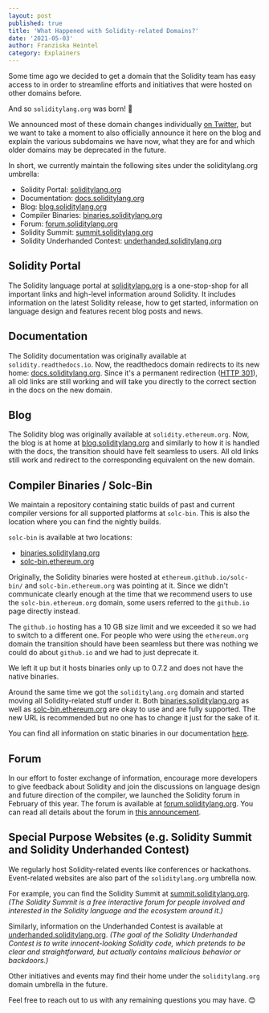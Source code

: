 ```yaml
---
layout: post
published: true
title: 'What Happened with Solidity-related Domains?'
date: '2021-05-03'
author: Franziska Heintel
category: Explainers
---
```


Some time ago we decided to get a domain that the Solidity team has easy access to in
order to streamline efforts and initiatives that were hosted on other domains before.

And so `soliditylang.org` was born! 🎉

We announced most of these domain changes individually [on Twitter](https://twitter.com/solidity_lang/status/1329031139495964673?s=20), but we want to take a moment to
also officially announce it here on the blog
and explain the various subdomains we have now, what they are for and which older
domains may be deprecated in the future.

In short, we currently maintain the following sites under the soliditylang.org umbrella:

- Solidity Portal: [soliditylang.org](https://soliditylang.org/)
- Documentation: [docs.soliditylang.org](https://docs.soliditylang.org/)
- Blog: [blog.soliditylang.org](https://blog.soliditylang.org/)
- Compiler Binaries: [binaries.soliditylang.org](https://binaries.soliditylang.org/)
- Forum: [forum.soliditylang.org](https://forum.soliditylang.org/)
- Solidity Summit: [summit.soliditylang.org](https://summit.soliditylang.org/)
- Solidity Underhanded Contest: [underhanded.soliditylang.org](https://underhanded.soliditylang.org/)

## Solidity Portal

The Solidity language portal at [soliditylang.org](https://soliditylang.org/) is a one-stop-shop for all important links and high-level information around Solidity. It includes information on the latest Solidity release, how to get started, information on language design and features recent blog posts and news.

## Documentation

The Solidity documentation was originally available at `solidity.readthedocs.io`. Now, the readthedocs domain redirects to its new home: [docs.soliditylang.org](https://docs.soliditylang.org/). Since it's a permanent redirection ([HTTP 301](https://en.wikipedia.org/wiki/HTTP_301)), all old links are still working and will take you directly to the correct section in the docs on the new domain.

## Blog

The Solidity blog was originally available at `solidity.ethereum.org`. Now, the blog is at home at [blog.soliditylang.org](https://blog.soliditylang.org/) and similarly to how it is handled with the docs, the transition should have felt seamless to users. All old links still work and redirect to the corresponding equivalent on the new domain.

## Compiler Binaries / Solc-Bin

We maintain a repository containing static builds of past and current compiler versions for all supported platforms at `solc-bin`. This is also the location where you can find the nightly builds.

`solc-bin` is available at two locations:

- [binaries.soliditylang.org](http://binaries.soliditylang.org/)
- [solc-bin.ethereum.org](http://solc-bin.ethereum.org/)

Originally, the Solidity binaries were hosted at `ethereum.github.io/solc-bin/` and `solc-bin.ethereum.org` was pointing at it. Since we didn't communicate clearly enough at the time that we recommend users to use the `solc-bin.ethereum.org` domain, some users referred to the `github.io` page directly instead.

The `github.io` hosting has a 10 GB size limit and we exceeded it so we had to switch to a different one. For people who were using the `ethereum.org` domain the transition should have been seamless but there was nothing we could do about `github.io` and we had to just deprecate it.

We left it up but it hosts binaries only up to 0.7.2 and does not have the native binaries.

Around the same time we got the `soliditylang.org` domain and started moving all Solidity-related stuff under it. Both [binaries.soliditylang.org](https://binaries.soliditylang.org) as well as [solc-bin.ethereum.org](https://solc-bin.ethereum.org) are okay to use and are fully supported. The new URL is recommended but no one has to change it just for the sake of it.

You can find all information on static binaries in our documentation [here](https://docs.soliditylang.org/en/latest/installing-solidity.html#static-binaries).

## Forum

In our effort to foster exchange of information, encourage more developers to give feedback about Solidity and join the discussions on language design and future direction of the compiler, we launched the Solidity forum in February of this year. The forum is available at [forum.soliditylang.org](https://forum.soliditylang.org/). You can read all details about the forum in [this announcement](https://blog.soliditylang.org/2021/02/01/launching-the-solidity-forum/).

## Special Purpose Websites (e.g. Solidity Summit and Solidity Underhanded Contest)

We regularly host Solidity-related events like conferences or hackathons. Event-related websites are also part of the `soliditylang.org` umbrella now.

For example, you can find the Solidity Summit at [summit.soliditylang.org](https://summit.soliditylang.org/). _(The Solidity Summit is a free interactive forum for people involved and interested in the Solidity language and the ecosystem around it.)_

Similarly, information on the Underhanded Contest is available at [underhanded.soliditylang.org](https://underhanded.soliditylang.org/). _(The goal of the Solidity Underhanded Contest is to write innocent-looking Solidity code, which pretends to be clear and straightforward, but actually contains malicious behavior or backdoors.)_

Other initiatives and events may find their home under the `soliditylang.org` domain umbrella in the future.

Feel free to reach out to us with any remaining questions you may have. 😊
